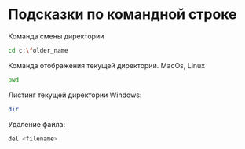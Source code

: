 # Подсказки по командной строке

Команда смены директории
```sh
cd c:\folder_name
```

Команда отображения текущей директории. MacOs, Linux
```sh
pwd
```

Листинг текущей директории Windows:
```sh
dir
```

Удаление файла:
```sh
del <filename>
```

